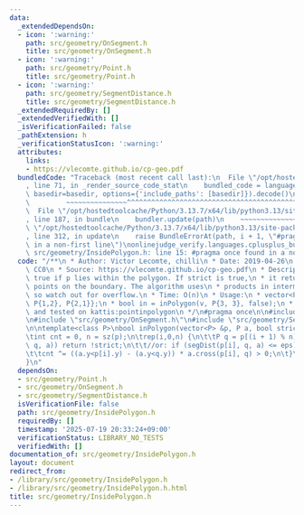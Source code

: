 ```yaml
---
data:
  _extendedDependsOn:
  - icon: ':warning:'
    path: src/geometry/OnSegment.h
    title: src/geometry/OnSegment.h
  - icon: ':warning:'
    path: src/geometry/Point.h
    title: src/geometry/Point.h
  - icon: ':warning:'
    path: src/geometry/SegmentDistance.h
    title: src/geometry/SegmentDistance.h
  _extendedRequiredBy: []
  _extendedVerifiedWith: []
  _isVerificationFailed: false
  _pathExtension: h
  _verificationStatusIcon: ':warning:'
  attributes:
    links:
    - https://vlecomte.github.io/cp-geo.pdf
  bundledCode: "Traceback (most recent call last):\n  File \"/opt/hostedtoolcache/Python/3.13.7/x64/lib/python3.13/site-packages/onlinejudge_verify/documentation/build.py\"\
    , line 71, in _render_source_code_stat\n    bundled_code = language.bundle(stat.path,\
    \ basedir=basedir, options={'include_paths': [basedir]}).decode()\n          \
    \         ~~~~~~~~~~~~~~~^^^^^^^^^^^^^^^^^^^^^^^^^^^^^^^^^^^^^^^^^^^^^^^^^^^^^^^^^^^^^^^^^^\n\
    \  File \"/opt/hostedtoolcache/Python/3.13.7/x64/lib/python3.13/site-packages/onlinejudge_verify/languages/cplusplus.py\"\
    , line 187, in bundle\n    bundler.update(path)\n    ~~~~~~~~~~~~~~^^^^^^\n  File\
    \ \"/opt/hostedtoolcache/Python/3.13.7/x64/lib/python3.13/site-packages/onlinejudge_verify/languages/cplusplus_bundle.py\"\
    , line 312, in update\n    raise BundleErrorAt(path, i + 1, \"#pragma once found\
    \ in a non-first line\")\nonlinejudge_verify.languages.cplusplus_bundle.BundleErrorAt:\
    \ src/geometry/InsidePolygon.h: line 15: #pragma once found in a non-first line\n"
  code: "/**\n * Author: Victor Lecomte, chilli\n * Date: 2019-04-26\n * License:\
    \ CC0\n * Source: https://vlecomte.github.io/cp-geo.pdf\n * Description: Returns\
    \ true if p lies within the polygon. If strict is true,\n * it returns false for\
    \ points on the boundary. The algorithm uses\n * products in intermediate steps\
    \ so watch out for overflow.\n * Time: O(n)\n * Usage:\n * vector<P> v = {P{4,4},\
    \ P{1,2}, P{2,1}};\n * bool in = inPolygon(v, P{3, 3}, false);\n * Status: stress-tested\
    \ and tested on kattis:pointinpolygon\n */\n#pragma once\n\n#include \"src/geometry/Point.h\"\
    \n#include \"src/geometry/OnSegment.h\"\n#include \"src/geometry/SegmentDistance.h\"\
    \n\ntemplate<class P>\nbool inPolygon(vector<P> &p, P a, bool strict = true) {\n\
    \tint cnt = 0, n = sz(p);\n\trep(i,0,n) {\n\t\tP q = p[(i + 1) % n];\n\t\tif (onSegment(p[i],\
    \ q, a)) return !strict;\n\t\t//or: if (segDist(p[i], q, a) <= eps) return !strict;\n\
    \t\tcnt ^= ((a.y<p[i].y) - (a.y<q.y)) * a.cross(p[i], q) > 0;\n\t}\n\treturn cnt;\n\
    }\n"
  dependsOn:
  - src/geometry/Point.h
  - src/geometry/OnSegment.h
  - src/geometry/SegmentDistance.h
  isVerificationFile: false
  path: src/geometry/InsidePolygon.h
  requiredBy: []
  timestamp: '2025-07-19 20:33:24+09:00'
  verificationStatus: LIBRARY_NO_TESTS
  verifiedWith: []
documentation_of: src/geometry/InsidePolygon.h
layout: document
redirect_from:
- /library/src/geometry/InsidePolygon.h
- /library/src/geometry/InsidePolygon.h.html
title: src/geometry/InsidePolygon.h
---
```

